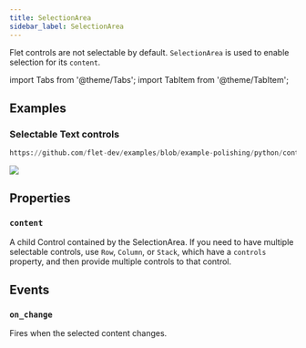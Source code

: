 ```yaml
---
title: SelectionArea
sidebar_label: SelectionArea
---
```


Flet controls are not selectable by default. `SelectionArea` is used to enable selection for its `content`.

import Tabs from '@theme/Tabs';
import TabItem from '@theme/TabItem';

## Examples

### Selectable Text controls



```python reference
https://github.com/flet-dev/examples/blob/example-polishing/python/controls/utility/selection-area/selection-area-example.py
```

<img src="/img/docs/controls/selection-area/selection-area.gif" className="screenshot-40"/>

## Properties

### `content`

A child Control contained by the SelectionArea. If you need to have multiple selectable controls, use `Row`, `Column`, or `Stack`, which have a `controls` property, and then provide multiple controls to that control.

## Events

### `on_change`

Fires when the selected content changes.

